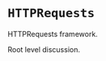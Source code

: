# ``HTTPRequests``

HTTPRequests framework.

Root level discussion.

<!-- Copyright (c) 2023 Apple Inc and the Swift Project authors. All Rights Reserved. -->
